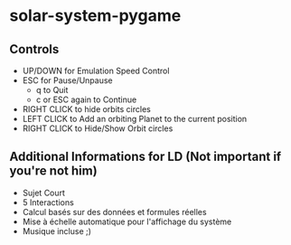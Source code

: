 # solar-system-pygame
## Controls
-   UP/DOWN for Emulation Speed Control
-   ESC for Pause/Unpause
	-	q to Quit
	-	c or ESC again to Continue
-   RIGHT CLICK to hide orbits circles
-	LEFT CLICK to Add an orbiting Planet to the current position
-	RIGHT CLICK to Hide/Show Orbit circles

## Additional Informations for LD (Not important if you're not him)
-   Sujet Court
-   5 Interactions
-   Calcul basés sur des données et formules réelles
-   Mise à échelle automatique pour l'affichage du système
-   Musique incluse ;)

